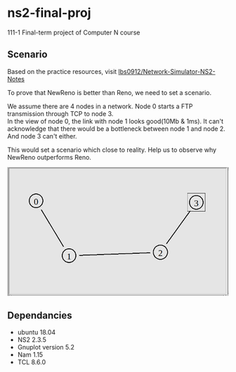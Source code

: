 # ns2-final-proj
111-1 Final-term project of Computer N course

## Scenario
Based on the practice resources, visit [lbs0912/Network-Simulator-NS2-Notes](https://github.com/lbs0912/Network-Simulator-NS2-Notes)    

To prove that NewReno is better than Reno, we need to set a scenario.  
  
We assume there are 4 nodes in a network. Node 0 starts a FTP transmission through TCP to node 3.  
In the view of node 0, the link with node 1 looks good(10Mb & 1ms). It can't acknowledge that there would be a bottleneck between node 1 and node 2. And node 3 can't either.  
  
This would set a scenario which close to reality. Help us to observe why NewReno outperforms Reno.

![image](https://github.com/riddickAlo/ns2-final-proj/blob/main/System%20distruibution.PNG)

## Dependancies
- ubuntu 18.04
- NS2 2.3.5
- Gnuplot version 5.2
- Nam 1.15
- TCL 8.6.0


